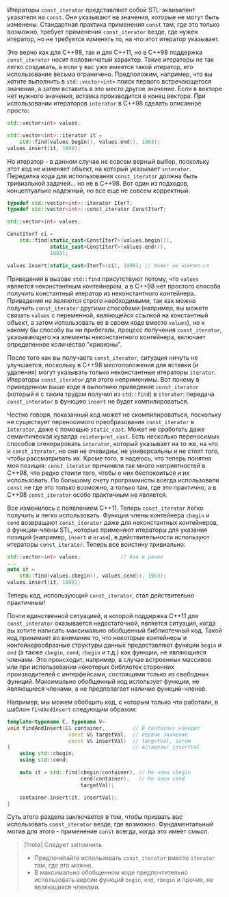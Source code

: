 Итераторы `const_iterator` представляют собой STL-эквивалент указателя на `const`. Они указывают на значения, которые не могут быть изменены. Стандартная практика применения `const` там, где это только возможно, требует применения `const_iterator` везде, где нужен итератор, но не требуется изменять то, на что этот итератор указывает.

Это верно как для С++98, так и для С++11, но в С++98 поддержка `const_iterator` носит половинчатый характер. Такие итераторы не так легко создавать, а если у вас уже имеется такой итератор, его использование весьма ограничено. Предположим, например, что вы хотите выполнить в `std::vector<int>` поиск первого встречающегося значения, а затем вставить в это место другое значение. Если в векторе нет нужного значения, вставка производится в конец вектора.
При использовании итераторов `interator` в С++98 сделать описанное просто:
```cpp
std::vector<int> values;

std::vector<int>::iterator it =
    std::find(values.begin(), values.end(), 1983);
values.insert(it, 1998);
```
Но итератор - в данном случае не совсем верный выбор, поскольку этот код не изменяет объект, на который указывает `interator`. Переделка кода для использования `const_iterator` должна быть тривиальной задачей... но не в С++98. Вот один из подходов, концептуально надежный, но все еще не совсем корректный:
```cpp
typedef std::vector<int>::iterator IterT;
typedef std::vector<int>::const_iterator ConstIterT;

std::vector<int> values;

ConstIterT ci =
    std::find(static_cast<ConstIterT>(values.begin()),
		      static_cast<ConstIterT>(values.end()),
		      1983);

values.insert(static_cast<IterT>(ci), 1998); // Может не компил-ся
```
Приведения в вызове `std::find` присутствуют потому, что `values` является неконстантным контейнером, а в С++98 нет простого способа получить константный итератор из неконстантного контейнера.  Приведения не являются строго необходимыми, так как можно получить `const_iterator` другими способами (например, вы можете связать `values` с переменной, являющейся ссылкой на константный объект, а затем использовать ее в своем коде вместо `values`), но к какому бы способу вы ни прибегали, процесс получения `const_iterator`, указывающего на элементы неконстантного контейнера, включает определенное количество "кривизны".

После того как вы получаете `const_iterator`, ситуация ничуть не улучшается, поскольку в С++98 местоположения для вставки (и удаления) могут указывать только неконстантные итераторы `iterator`. Итераторы `const_iterator` для этого неприменимы. Вот почему в приведенном выше коде я выполняю приведение `const_iterator` (который я с таким трудом получил из `std::find`) в `iterator`: передача `const_interator` в функцию `insert` не будет компилироваться.

Честно говоря, показанный код может не скомпилироваться, поскольку не существует переносимого преобразования `const_iterator` в `interator`, даже с помощью `static_cast`. Может не сработать даже семантическая кувалда `reinterpret_cast`. Есть несколько переносимых способов сгенерировать `interator`, который указывает на то же, на что и `const_iterator`, но они не очевидны, не универсальны и не стоят того, чтобы рассматривать их. Кроме того, я надеюсь, что теперь понятна моя позиция: `const_iterator` причиняли так много неприятностей в С++98, что редко стоили того, чтобы о них беспокоиться и их использовать. По большому счету программисты всегда использовали `const` не где это только возможно, а только там, где это практично, а в С++98 `const_iterator` особо практичным не является.

Все изменилось с появлением С++11. Теперь `const_iterator` легко получить и легко использовать. Функции члены контейнера `cbegin` и `cend` возвращают `const_iterator` даже для неконстантных контейнеров, а функции-члены STL, которые применяют итераторы для указания позиций (например, `insert` и `erase`), в действительности используют итераторы `const_iterator`. Теперь все воистину тривиально:
```cpp
std::vector<int> values;             // Как и ранее
...
auto it =
    std::find(values.cbegin(), values.cend(), 1983);
values.insert(it, 1998);
```
Теперь код, использующий `const_iterator`, стал действительно практичным!

Почти единственной ситуацией, в которой поддержка С++11 для `const_interator` оказывается недостаточной, является ситуация, когда вы хотите написать максимально обобщенный библиотечный код. Такой код принимает во внимание то, что некоторые контейнеры и контейнерообразные структуры данных предоставляют функции `begin` и `end` (а также `cbegin`, `cend`, `rbegin` и т.д.) как функции, не являющиеся членами. Это происходит, например, в случае встроенных массивов или при использовании некоторых библиотек сторонних производителей с интерфейсами, состоящими только из свободных функций. Максимально обобщенный код использует функции, не являющиеся членами, а не предполагает наличие функций-членов.

Например, мы можем обобщить код, с которым только что работали, в шаблон `findAndInsert` следующим образом:
```cpp
template<typename C, typename V>
void findAndInsert(C& container,         // В container находит
					const V& targetVal,  // первое значение
					const V& insertVal)  // targetVal, затем
{                                        // вставляет insertVal
	using std::cbegin;
	using std::cend;

	auto it = std::find(cbegin(container), // Не член cbegin
					    cend(container),   // Не член cend
					    targetVal);

	container.insert(it, insertVal);
}
```
Суть этого раздела заключается в том, чтобы призвать вас использовать `const_iterator` везде, где возможно. Фундаментальный мотив для этого - применение `const` всегда, когда это имеет смысл.

>[!note] Следует запомнить
>- Предпочитайте использовать `const_iterator` вместо `iterator` там, где это можно.
>- В максимально обобщенном коде предпочтительно использовать версии функций `begin`, `end`, `rbegin` и прочих, не являющихся членами.